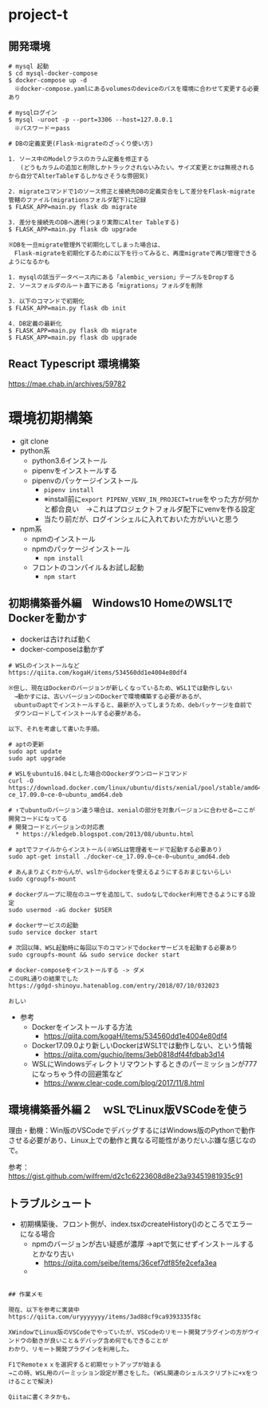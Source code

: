 # project-t

## 開発環境

```
# mysql 起動
$ cd mysql-docker-compose
$ docker-compose up -d
　※docker-compose.yamlにあるvolumesのdeviceのパスを環境に合わせて変更する必要あり

# mysqlログイン
$ mysql -uroot -p --port=3306 --host=127.0.0.1
　※パスワード＝pass

# DBの定義変更(Flask-migrateのざっくり使い方)

1. ソース中のModelクラスのカラム定義を修正する
　　(どうもカラムの追加と削除しかトラックされないみたい。サイズ変更とかは無視されるから自分でAlterTableするしかなさそうな雰囲気)

2. migrateコマンドで1のソース修正と接続先DBの定義突合をして差分をFlask-migrate管轄のファイル(migrationsフォルダ配下)に記録
$ FLASK_APP=main.py flask db migrate

3. 差分を接続先のDBへ適用(つまり実際にAlter Tableする)
$ FLASK_APP=main.py flask db upgrade

※DBを一旦migrate管理外で初期化してしまった場合は、
　Flask-migrateを初期化するために以下を行ってみると、再度migrateで再び管理できるようになるかも

1. mysqlの該当データベース内にある「alembic_version」テーブルをDropする
2. ソースフォルダのルート直下にある「migrations」フォルダを削除

3. 以下のコマンドで初期化
$ FLASK_APP=main.py flask db init

4. DB定義の最新化
$ FLASK_APP=main.py flask db migrate
$ FLASK_APP=main.py flask db upgrade

```

## React Typescript 環境構築
https://mae.chab.in/archives/59782

# 環境初期構築
- git clone
- python系
  - python3.6インストール
  - pipenvをインストールする
  - pipenvのパッケージインストール
    - `pipenv install`
    - ※install前に`export PIPENV_VENV_IN_PROJECT=true`をやった方が何かと都合良い　→これはプロジェクトフォルダ配下にvenvを作る設定
    - 当たり前だが、ログインシェルに入れておいた方がいいと思う
- npm系
  - npmのインストール
  - npmのパッケージインストール
    - `npm install`
  - フロントのコンパイル＆お試し起動
    - `npm start`

## 初期構築番外編　Windows10 HomeのWSL1で　Dockerを動かす
- dockerは古ければ動く
- docker-composeは動かず
```
# WSLのインストールなど
https://qiita.com/kogaH/items/534560dd1e4004e80df4

※但し、現在はDockerのバージョンが新しくなっているため、WSL1では動作しない
　→動かすには、古いバージョンのDockerで環境構築する必要があるが、
　ubuntuのaptでインストールすると、最新が入ってしまうため、debパッケージを自前で
　ダウンロードしてインストールする必要がある。

以下、それを考慮して書いた手順。

# aptの更新
sudo apt update
sudo apt upgrade

# WSLをubuntu16.04とした場合のDockerダウンロードコマンド
curl -O https://download.docker.com/linux/ubuntu/dists/xenial/pool/stable/amd64/docker-ce_17.09.0~ce-0~ubuntu_amd64.deb

# ↑でubuntuのバージョン違う場合は、xenialの部分を対象バージョンに合わせる←ここが開発コードになってる
# 開発コードとバージョンの対応表
  * https://kledgeb.blogspot.com/2013/08/ubuntu.html

# aptでファイルからインストール(※WSLは管理者モードで起動する必要あり)
sudo apt-get install ./docker-ce_17.09.0~ce-0~ubuntu_amd64.deb

# あんまりよくわからんが、wslからdockerを使えるようにするおまじないらしい
sudo cgroupfs-mount

# dockerグループに現在のユーザを追加して、sudoなしでdocker利用できるようにする設定
sudo usermod -aG docker $USER

# dockerサービスの起動
sudo service docker start

# 次回以降、WSL起動時に毎回以下のコマンドでdockerサービスを起動する必要あり
sudo cgroupfs-mount && sudo service docker start

# docker-composeをインストールする -> ダメ
このURL通りの結果でした
https://gdgd-shinoyu.hatenablog.com/entry/2018/07/10/032023

おしい

```
- 参考
  - Dockerをインストールする方法
    - https://qiita.com/kogaH/items/534560dd1e4004e80df4
  - Docker17.09.0より新しいDockerはWSL1では動作しない、という情報
    - https://qiita.com/guchio/items/3eb0818df44fdbab3d14
  - WSLにWindowsディレクトリマウントするときのパーミッションが777になっちゃう件の回避策など
    - https://www.clear-code.com/blog/2017/11/8.html

## 環境構築番外編２　ｗSLでLinux版VSCodeを使う
理由・動機：Win版のVSCodeでデバッグするにはWindows版のPythonで動作させる必要があり、Linux上での動作と異なる可能性がありだいぶ嫌な感じなので。

参考：
https://gist.github.com/wilfrem/d2c1c6223608d8e23a93451981935c91


## トラブルシュート
- 初期構築後、フロント側が、index.tsxのcreateHistory()のところでエラーになる場合
  - npmのバージョンが古い疑惑が濃厚 →aptで気にせずインストールするとかなり古い
    - https://qiita.com/seibe/items/36cef7df85fe2cefa3ea
  - 


```

## 作業メモ

現在、以下を参考に実装中
https://qiita.com/uryyyyyyy/items/3ad88cf9ca9393335f8c

XWindowでLinux版のVSCodeでやっていたが、VSCodeのリモート開発プラグインの方がウインドウの動きが良いこと＆デバッグ含め何でもできることが
わかり、リモート開発プラグインを利用した。

F1でRemoteｘｘを選択すると初期セットアップが始まる
→この時、WSL用のパーミッション設定が悪さをした。(WSL関連のシェルスクリプトに+xをつけることで解決)

Qiitaに書くネタかも。
